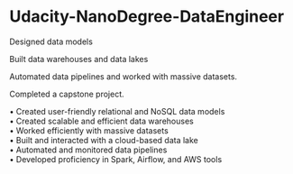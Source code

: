 # Udacity-NanoDegree-DataEngineer

Designed data models

Built data warehouses and data lakes

Automated data pipelines and worked with massive datasets. 

Completed a capstone project.    

• Created user-friendly relational and NoSQL data models   
• Created scalable and efficient data warehouses    
• Worked efficiently with massive datasets   
• Built and interacted with a cloud-based data lake   
• Automated and monitored data pipelines   
• Developed proficiency in Spark, Airflow, and AWS tools   

